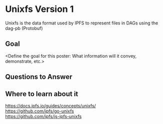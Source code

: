 # Unixfs Version 1

Unixfs is the data format used by IPFS to represent files in DAGs using the dag-pb (Protobuf)

## Goal

<Define the goal for this poster: What information will it convey, demonstrate, etc.>

## Questions to Answer

<Series of questions to which the group should look answers for>

## Where to learn about it

<https://docs.ipfs.io/guides/concepts/unixfs/>  
<https://github.com/ipfs/go-unixfs>  
<https://github.com/ipfs/js-ipfs-unixfs>